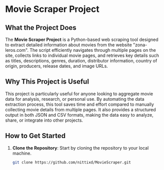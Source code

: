 # Movie Scraper Project

## What the Project Does

The **Movie Scraper Project** is a Python-based web scraping tool designed to extract detailed information about movies from the website "zona-leros.com". The script efficiently navigates through multiple pages on the site, collects links to individual movie pages, and retrieves key details such as titles, descriptions, genres, duration, distributor information, country of origin, producers, release dates, and image URLs.

## Why This Project is Useful

This project is particularly useful for anyone looking to aggregate movie data for analysis, research, or personal use. By automating the data extraction process, this tool saves time and effort compared to manually collecting movie details from multiple pages. It also provides a structured output in both JSON and CSV formats, making the data easy to analyze, share, or integrate into other projects.

## How to Get Started

1. **Clone the Repository**: Start by cloning the repository to your local machine.
   ```bash
   git clone https://github.com/nittixd/MovieScraper.git
